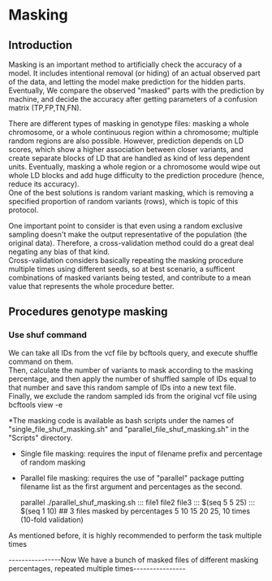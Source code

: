 # Masking  

## Introduction     

Masking is an important method to artificially check the accuracy of a model. It includes intentional removal (or hiding) of an actual observed part of the data, and letting the model make prediction for the hidden parts. Eventually, We compare the observed "masked" parts with the prediction by machine, and decide the accuracy after getting parameters of a confusion matrix (TP,FP,TN,FN).  

There are different types of masking in genotype files: masking a whole chromosome, or a whole continuous region within a chromosome; multiple random regions are also possible. However, prediction depends on LD scores, which show a higher association between closer variants, and create separate blocks of LD that are handled as kind of less dependent units. Eventually, masking a whole region or a chromosome would wipe out whole LD blocks and add huge difficulty to the prediction procedure (hence, reduce its accuracy).  
One of the best solutions is random variant masking, which is removing a specified proportion of random variants (rows), which is topic of this protocol.   

One important point to consider is that even using a random exclusive sampling doesn't make the output representative of the population (the original data). Therefore, a cross-validation method could do a great deal negating any bias of that kind.     
Cross-validation considers basically repeating the masking procedure multiple times using different seeds, so at best scenario, a sufficent combinations of masked variants being tested, and contribute to a mean value that represents the whole procedure better.    

## Procedures genotype masking  

### Use shuf command    

We can take all IDs from the vcf file by bcftools query, and execute shuffle command on them.   
Then, calculate the number of variants to mask according to the masking percentage, and then apply the number of shuffled sample of IDs equal to that number and save this random sample of IDs into a new text file.     
Finally, we exclude the random sampled ids from the original vcf file using bcftools view -e     
  
*The masking code is available as bash scripts under the names of "single_file_shuf_masking.sh" and "parallel_file_shuf_masking.sh" in the "Scripts" directory.     
   
* Single file masking: requires the input of filename prefix and percentage of random masking   
* Parallel file masking: requires the use of "parallel" package putting filename list as the first argument and percentages as the second.  

    parallel ./parallel_shuf_masking.sh ::: file1 file2 file3 ::: $(seq 5 5 25) ::: $(seq 1 10) ## 3 files masked by percentages 5 10 15 20 25, 10 times (10-fold validation)   
    
As mentioned before, it is highly recommended to perform the task multiple times 
  
----------------Now We have a bunch of masked files of different masking percentages, repeated multiple times----------------
